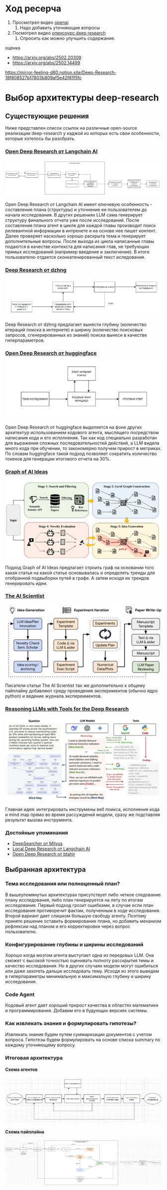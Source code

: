 # Ход ресерча


1. Просмотрел видео [openai](https://www.youtube.com/watch?v=YkCDVn3_wiw&ab_channel=OpenAI)
   1. Надо добавить уточняющие вопросы
2. Посмотрел видео [опенсоурс deep research](https://www.youtube.com/watch?v=2mSNIX-l_Zc&ab_channel=LangChain)
   1. Спросить как можно улучшить содержание.


оценка
* https://arxiv.org/abs/2502.20309
* https://arxiv.org/abs/2502.14499




https://mirror-feeling-d80.notion.site/Deep-Research-18f808527b17803b809af5e42f81f5fc

# Выбор архитектуры deep-research
## Существующие решения

Ниже представлен список ссылок на различные open-source реализации deep-research у каджой из которых есть свои особенности,
которые хотелось бы разобрать.

### [Open Deep Research от Langchain AI](https://github.com/langchain-ai/open_deep_research)

![open_deep_research_langchain_ai.png](images/open_deep_research_langchain_ai.png)

Open Deep Research от Langchain AI имеет ключевую особенность - составление плана (структуры) и уточнение ее пользователем до начала исследования. 
В других решениях LLM сама генерирует структуру финального отчета уже после исследований.
После составления плана агент в цикле для каждой главы производит поиск релевантной информации в интренете и на основе нее пишет контент.
Далее проверяет насколько хорошо раскрыта тема и генерирует дополнительные вопросы. После выхода из цикла написанные главы подаются 
в качестве контекста для написания глав, не требующих прямых исследований (например введение и заключение). 
В итоге пользователю отдается сконкатенированный текст иследования.

### [Deep Research от dzhng](https://github.com/dzhng/deep-research)

![dzhng_deep-research.png](images/dzhng_deep-research.png)

Deep Research от dzhng предлагает вынести глубину (количество итераций поиска в интернете) и ширину 
(количество поисковых запросов, сгенерированных из знаний) поиска вынеси в качестве гиперпараметров.

### [Open Deep Research от huggingface](https://huggingface.co/blog/open-deep-research)

![huggingface_research.png](images/huggingface_research.png)

Open Deep Research от huggingface выделяется на фоне других архитектур использованием кодового агента, мыслящего посредством
написания кода и его исполнения. Так как код специально разработан для выражения сложных последовательностей действий, 
а LLM видела много кода при обучении, то закономерно получем прирост в метриках. 
По словам huggingface такой подход позволяет сократить количество токенов для генерации итогового отчета на 30%.

### [Graph of AI Ideas](https://arxiv.org/abs/2503.08549)

![graph_of_ai_ideas.png](images/graph_of_ai_ideas.png)

Подход Graph of AI Ideas предлагает строить граф на основании того какая статья на какой статье основывалась и 
определять тренды для отобранной подвыборки путей в графе. А затем исходя их трендов генерировать идеи.

### [The AI Scientist](https://arxiv.org/abs/2408.06292)

![ai_scientist.png](images/ai_scientist.png)

Писатели статьи The AI Scientist так же дополнительно к общему пайплайну 
добавляют среду проведения экспериментов (обычно ядро python) и ведение  журнала экспереиментов.

### [Reasoning LLMs with Tools for the Deep Research](https://arxiv.org/abs/2502.04644)

![reasoning_deep_research.png](images/reasoning_deep_research.png)

Главная идея: интегрировать инструмены веб поикса, исполнения кода и mind map прямо во время рассуждений модели, сразу же подставляя результат вызова инструмента.

### Достойные упоминания

*  [DeepSearcher от Milvus](https://milvus.io/ru/blog/introduce-deepsearcher-a-local-open-source-deep-research.md)
*  [Local Deep Research от Langchain AI](https://github.com/langchain-ai/local-deep-researcher)
*  [Open Deep Research от btahir](https://github.com/btahir/open-deep-research)

## Выбранная архитектура

### 

###  Тема исследования или полноценный план?

В вышеупомянутых архитектурах присутствует либо четкое следование плану исследования, 
либо план генерируется на лету по итогам исследования. 
Первый подход грозит ошибками, в случае если план исследования противоречит фактам, полученным в ходе исследования.
Второй вариант дает слишком большую свободу агенту. Поэтому принято решение оставить формирование плана, 
но добавить механизм рефлексии над планом и его корректировки через вопрос пользователю.

###  Конфигурирование глубины и ширины исследований

Хорошо когда мозгом агента выступает одна из передовых LLM. Она сможет с высокой точностью оценивать полноту расскрытия темы
и качество исследования. Но в других случаях модели могут ошибиться или даже захотеть дальше исследовать тему. Исходя из этого
выведем в гиперпараметры минимальную и максимальую глубину и ширину исследования.


###  Code Agent

Кодовый агент дает хороший прирост качества в областях математики и программирования. Добавим его в будующих версиях системы.

###  Как извлекать знания и формулировать гипотезы?

Извлекать знания будем путем суммаризации документов с учетом вопроса.
Гипотезы будем формулировать на основе списка summary по каждому уточняющему вопросу.

###  Итоговая архитектура

####  Схема агентов

![agents_scheme.png](images/agents_scheme.png)

####  Схема пайплайна

![pipline.png](images/pipline.png)











